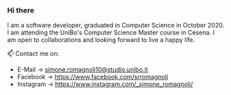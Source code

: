 ### Hi there
I am a software developer, graduated in Computer Science in October 2020.
I am attending the UniBo's Computer Science Master course in Cesena.
I am open to collaborations and looking forward to live a happy life.


📫 Contact me on:
- E-Mail -> simone.romagnoli10@studio.unibo.it
- Facebook -> https://www.facebook.com/srromagnoli
- Instagram -> https://www.instagram.com/_simone_romagnoli/

<!--
**SimoneRomagnoli/SimoneRomagnoli** is a ✨ _special_ ✨ repository because its `README.md` (this file) appears on your GitHub profile.

Here are some ideas to get you started:

- 🔭 I’m currently working on ...
- 🌱 I’m currently learning ...
- 👯 I’m looking to collaborate on ...
- 🤔 I’m looking for help with ...
- 💬 Ask me about ...
- 📫 How to reach me: ...
- 😄 Pronouns: ...
- ⚡ Fun fact: ...
-->
